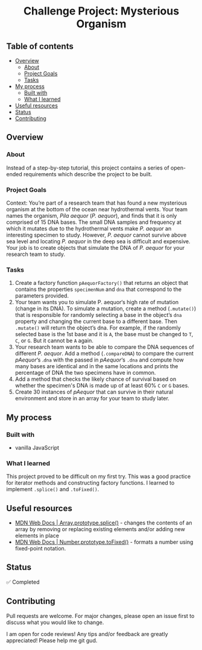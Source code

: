 <h1 align="center">Challenge Project: Mysterious Organism</h1>

## Table of contents <!-- omit in toc -->
- [Overview](#overview)
  - [About](#about)
  - [Project Goals](#project-goals)
  - [Tasks](#tasks)
- [My process](#my-process)
  - [Built with](#built-with)
  - [What I learned](#what-i-learned)
- [Useful resources](#useful-resources)
- [Status](#status)
- [Contributing](#contributing)

## Overview

### About

Instead of a step-by-step tutorial, this project contains a series of open-ended requirements which describe the project to be built.

### Project Goals

Context: You’re part of a research team that has found a new mysterious organism at the bottom of the ocean near hydrothermal vents. Your team names the organism, *Pila aequor* (*P. aequor*), and finds that it is only comprised of 15 DNA bases. The small DNA samples and frequency at which it mutates due to the hydrothermal vents make *P. aequor* an interesting specimen to study. However, *P. aequor* cannot survive above sea level and locating *P. aequor* in the deep sea is difficult and expensive. Your job is to create objects that simulate the DNA of *P. aequor* for your research team to study.

### Tasks

1. Create a factory function `pAequorFactory()` that returns an object that contains the properties `specimenNum` and `dna` that correspond to the parameters provided.
2. Your team wants you to simulate P. aequor‘s high rate of mutation (change in its DNA). To simulate a mutation, create a method (`.mutate()`) that is responsible for randomly selecting a base in the object’s `dna` property and changing the current base to a different base. Then `.mutate()` will return the object’s dna. For example, if the randomly selected base is the 1st base and it is `A`, the base must be changed to `T`, `C`, or `G`. But it cannot be `A` again.
3. Your research team wants to be able to compare the DNA sequences of different *P. aequor*. Add a method (`.compareDNA`) to compare the current *pAequor*‘s .`dna` with the passed in *pAequor*‘s `.dna` and compute how many bases are identical and in the same locations and prints the percentage of DNA the two specimens have in common.
4. Add a method that checks the likely chance of survival based on whether the specimen's DNA is made up of at least 60% `C` or `G` bases.
5. Create 30 instances of *pAequor* that can survive in their natural environment and store in an array for your team to study later.

## My process

### Built with

- vanilla JavaScript

### What I learned

This project proved to be difficult on my first try. This was a good practice for iterator methods and constructing factory functions. I learned to implement `.splice()` and `.toFixed()`.

## Useful resources 

- [MDN Web Docs | Array.prototype.splice()](https://developer.mozilla.org/en-US/docs/Web/JavaScript/Reference/Global_Objects/Array/splice) - changes the contents of an array by removing or replacing existing elements and/or adding new elements in place
- [MDN Web Docs | Number.prototype.toFixed()](https://developer.mozilla.org/en-US/docs/Web/JavaScript/Reference/Global_Objects/Number/toFixed) - formats a number using fixed-point notation.

## Status

 :white_check_mark: Completed

## Contributing

Pull requests are welcome. For major changes, please open an issue first to discuss what you would like to change.

I am open for code reviews! Any tips and/or feedback are greatly appreciated! Please help me git gud.
